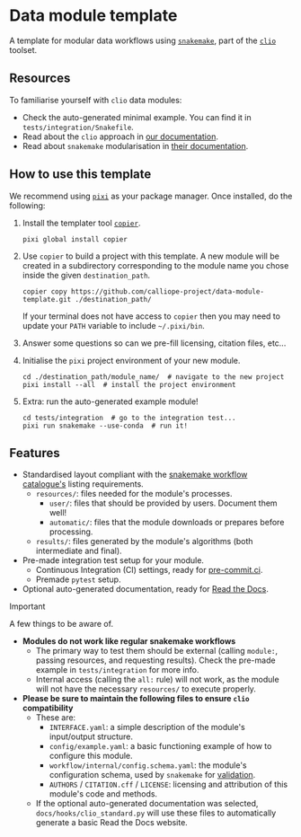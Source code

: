 # Data module template

A template for modular data workflows using [`snakemake`](https://snakemake.readthedocs.io/en/stable/), part of the [`clio`](https://clio.readthedocs.io/) toolset.

## Resources

To familiarise yourself with `clio` data modules:

- Check the auto-generated minimal example. You can find it in `tests/integration/Snakefile`.
- Read about the `clio` approach in [our documentation](https://clio.readthedocs.io/).
- Read about `snakemake` modularisation in [their documentation](https://snakemake.readthedocs.io/en/stable/snakefiles/modularization.html#modules).

## How to use this template

We recommend using [`pixi`](https://pixi.sh/) as your package manager. Once installed, do the following:

1. Install the templater tool [`copier`](https://copier.readthedocs.io/en/stable/).

    ```shell
    pixi global install copier
    ```

2. Use `copier` to build a project with this template. A new module will be created in a subdirectory corresponding to the module name you chose inside the given `destination_path`.

    ```shell
    copier copy https://github.com/calliope-project/data-module-template.git ./destination_path/
    ```

    If your terminal does not have access to `copier` then you may need to update your `PATH` variable to include `~/.pixi/bin`.

3. Answer some questions so can we pre-fill licensing, citation files, etc...
4. Initialise the `pixi` project environment of your new module.

    ```shell
    cd ./destination_path/module_name/  # navigate to the new project
    pixi install --all  # install the project environment
    ```

5. Extra: run the auto-generated example module!

    ```shell
    cd tests/integration  # go to the integration test...
    pixi run snakemake --use-conda  # run it!
    ```

## Features

- Standardised layout compliant with the [snakemake workflow catalogue's](https://snakemake.github.io/snakemake-workflow-catalog/#) listing requirements.
    - `resources/`: files needed for the module's processes.
        - `user/`: files that should be provided by users. Document them well!
        - `automatic/`: files that the module downloads or prepares before processing.
    - `results/`: files generated by the module's algorithms (both intermediate and final).
- Pre-made integration test setup for your module.
    - Continuous Integration (CI) settings, ready for [pre-commit.ci](https://pre-commit.ci/).
    - Premade `pytest` setup.
- Optional auto-generated documentation, ready for [Read the Docs](https://about.readthedocs.com/).

> [!IMPORTANT]
>
> A few things to be aware of.
>
> - **Modules do not work like regular snakemake workflows**
>     - The primary way to test them should be external (calling `module:`, passing resources, and requesting results). Check the pre-made example in `tests/integration` for more info.
>     - Internal access (calling the `all:` rule) will not work, as the module will not have the necessary `resources/` to execute properly.
> - **Please be sure to maintain the following files to ensure `clio` compatibility**
>     - These are:
>         - `INTERFACE.yaml`: a simple description of the module's input/output structure.
>         - `config/example.yaml`: a basic functioning example of how to configure this module.
>         - `workflow/internal/config.schema.yaml`: the module's configuration schema, used by `snakemake` for [validation](https://snakemake.readthedocs.io/en/stable/snakefiles/configuration.html).
>         - `AUTHORS` / `CITATION.cff` / `LICENSE`: licensing and attribution of this module's code and methods.
>     - If the optional auto-generated documentation was selected, `docs/hooks/clio_standard.py` will use these files to automatically generate a basic Read the Docs website.
